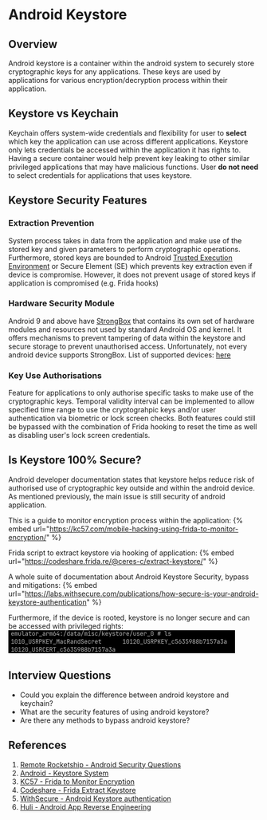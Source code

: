 # Android Keystore

## Overview

Android keystore is a container within the android system to securely store cryptographic keys for any applications. These keys are used by applications for various encryption/decryption process within their application. 

## Keystore vs Keychain

Keychain offers system-wide credentials and flexibility for user to **select** which key the application can use across different applications. Keystore only lets credentials be accessed within the application it has rights to. Having a secure container would help prevent key leaking to other similar privileged applications that may have malicious functions. User **do not need** to select credentials for applications that uses keystore.

## Keystore Security Features

### Extraction Prevention

System process takes in data from the application and make use of the stored key and given parameters to perform cryptographic operations. Furthermore, stored keys are bounded to Android [Trusted Execution Environment](https://source.android.com/docs/security/features/trusty) or Secure Element (SE) which prevents key extraction even if device is compromise. However, it does not prevent usage of stored keys if application is compromised (e.g. Frida hooks)

### Hardware Security Module

Android 9 and above have [StrongBox](https://source.android.com/docs/security/features/keystore) that contains its own set of hardware modules and resources not used by standard Android OS and kernel. It offers mechanisms to prevent tampering of data within the keystore and secure storage to prevent unauthorised access. Unfortunately, not every android device supports StrongBox. List of supported devices: [here](https://www.android-device-security.org/database/?show=Trusted%20Execution%20Environment;Strongbox&sortBy=COUNT%20Lab%20Strongbox%20True;COUNT%20Lab%20Strongbox%20False&order=-1&preDefinedScore=defaultSecurity&securityScoreLabel-API%20Level=High&securityScoreLabel-Patchlevel=High&securityScoreLabel-Fingerprint=Low&securityScoreLabel-Keymaster%20Version=Moderate&securityScoreLabel-Key%20Attestation%20Unique%20ID=High&securityScoreLabel-Keystore%20Export=High&securityScoreLabel-Keystore%20Import=Low&securityScoreLabel-OpenApi%20eSE=Low&securityScoreLabel-Embedded%20SIM%20(eSIM)=Low&securityScoreLabel-Strongbox=High&securityScoreLabel-A%2FB%20System%20Updates=High&securityScoreLabel-Identity%20Credential=High&securityScoreLabel-Protected%20Confirmation=High&securityScoreLabel-Trusted%20Execution%20Environment=High&securityScoreLabel-Encrypted%20Shared%20Preferences=High&securityScoreLabel-Android%20Virtualization%20Framework=Moderate&securityScoreLabel-Multiple%20User%20Support=High&securityScoreCalculationApproach=true&page=1&rows=25)

### Key Use Authorisations

Feature for applications to only authorise specific tasks to make use of the cryptographic keys. Temporal validity interval can be implemented to allow specified time range to use the cryptograhpic keys and/or user authentication via biometric or lock screen checks. Both features could still be bypassed with the combination of Frida hooking to reset the time as well as disabling user's lock screen credentials.

## Is Keystore 100% Secure?

Android developer documentation states that keystore helps reduce risk of authorised use of cryptographic key outside and within the android device. As mentioned previously, the main issue is still security of android application.

This is a guide to monitor encryption process within the application:
{% embed url="https://kc57.com/mobile-hacking-using-frida-to-monitor-encryption/" %}

Frida script to extract keystore via hooking of application:
{% embed url="https://codeshare.frida.re/@ceres-c/extract-keystore/" %}

A whole suite of documentation about Android Keystore Security, bypass and mitigations:
{% embed url="https://labs.withsecure.com/publications/how-secure-is-your-android-keystore-authentication" %}

Furthermore, if the device is rooted, keystore is no longer secure and can be accessed with privileged rights:
![keystore](../../.gitbook/assets/mobsec/android/keystore-path.png)


## Interview Questions

* Could you explain the difference between android keystore and keychain?
* What are the security features of using android keystore?
* Are there any methods to bypass android keystore? 

## References

1. [Remote Rocketship - Android Security Questions](https://www.remoterocketship.com/advice/guide/android-engineer/android-security-specialist-interview-questions-and-answers)
2. [Android - Keystore System](https://developer.android.com/privacy-and-security/keystore)
3. [KC57 - Frida to Monitor Encryption](https://kc57.com/mobile-hacking-using-frida-to-monitor-encryption/)
4. [Codeshare - Frida Extract Keystore](https://codeshare.frida.re/@ceres-c/extract-keystore/)
5. [WithSecure - Android Keystore authentication](https://labs.withsecure.com/publications/how-secure-is-your-android-keystore-authentication)
6. [Huli - Android App Reverse Engineering](https://blog.huli.tw/2023/04/27/en/android-apk-decompile-intro-4/)